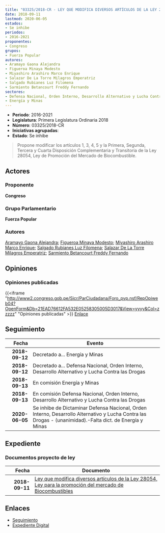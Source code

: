 ```yaml
---
title: "03325/2018-CR - LEY QUE MODIFICA DIVERSOS ARTÍCULOS DE LA LEY 28054, LEY PARA LA PROMOCIÓN DEL MERCADO DE BIOCOMBUSTIBLES"
date: 2018-09-11
lastmod: 2020-06-05
estados:
- Se inhibe
periodos:
- 2016-2021
proponentes:
- Congreso
grupos:
- Fuerza Popular
autores:
- Aramayo Gaona Alejandra
- Figueroa Minaya Modesto
- Miyashiro Arashiro Marco Enrique
- Salazar De La Torre Milagros Emperatriz
- Salgado Rubianes Luz Filomena
- Sarmiento Betancourt Freddy Fernando
sectores:
- Defensa Nacional, Orden Interno, Desarrollo Alternativo y Lucha Contra las Drogas
- Energía y Minas
---
```

- **Periodo**: 2016-2021
- **Legislatura**: Primera Legislatura Ordinaria 2018
- **Número**: 03325/2018-CR
- **Iniciativas agrupadas**: 
- **Estado**: Se inhibe

> Propone modificar los artículos 1, 3, 4, 5 y la Primera, Segunda, Tercera y Cuarta Disposición Complementaria y Transitoria de la Ley 28054, Ley de Promoción del Mercado de Biocombustible.


## Actores

### Proponente

**Congreso**

### Grupo Parlamentario

**Fuerza Popular**

### Autores

[Aramayo Gaona Alejandra](mailto:mailto:maramayo@congreso.gob.pe); [Figueroa Minaya Modesto](mailto:mailto:mfigueroam@congreso.gob.pe); [Miyashiro Arashiro Marco Enrique](mailto:mailto:mmiyashiro@congreso.gob.pe); [Salgado Rubianes Luz Filomena](mailto:mailto:lsalgado@congreso.gob.pe); [Salazar De La Torre Milagros Emperatriz](mailto:mailto:msalazard@congreso.gob.pe); [Sarmiento Betancourt Freddy Fernando](mailto:mailto:fsarmiento@congreso.gob.pe)

## Opiniones

### Opiniones publicadas

{{<iframe "http://www2.congreso.gob.pe/Sicr/ParCiudadana/Foro_pvp.nsf/RepOpiweb04?OpenForm&Db=21EAD76612FA532E05258305005D3017&View=yyyy&Col=zzzzz" "Opiniones publicadas" >}}
[Enlace](http://www2.congreso.gob.pe/Sicr/ParCiudadana/Foro_pvp.nsf/RepOpiweb04?OpenForm&Db=21EAD76612FA532E05258305005D3017&View=yyyy&Col=zzzzz)


## Seguimiento

| Fecha | Evento |
|------:|--------|
| **2018-09-12** | Decretado a... Energía y Minas |
| **2018-09-12** | Decretado a... Defensa Nacional, Orden Interno, Desarrollo Alternativo y Lucha Contra las Drogas |
| **2018-09-13** | En comisión Energía y Minas |
| **2018-09-13** | En comisión Defensa Nacional, Orden Interno, Desarrollo Alternativo y Lucha Contra las Drogas |
| **2020-06-05** | Se inhibe de Dictaminar Defensa Nacional, Orden Interno, Desarrollo Alternativo y Lucha Contra las Drogas - (unanimidad).-Falta dict. de Energía y Minas |

## Expediente

### Documentos proyecto de ley

| Fecha | Documento |
|------:|-----------|
| **2018-09-11** | [Ley que modifica diversos artículos de la Ley 28054, Ley para la promoción del mercado de Biocombustibles](http://www.leyes.congreso.gob.pe/Documentos/2016_2021/Proyectos_de_Ley_y_de_Resoluciones_Legislativas/PL0332520180911.pdf) |

## Enlaces

- [Seguimiento](http://www2.congreso.gob.pe/Sicr/TraDocEstProc/CLProLey2016.nsf/f7fff46988ca05b1052578e100829cc7/e90a5a7bfef591b305258305006de810?OpenDocument)
- [Expediente Digital](http://www2.congreso.gob.pe/Sicr/TraDocEstProc/Expvirt_2011.nsf/visbusqptramdoc1621/03325?opendocument)

